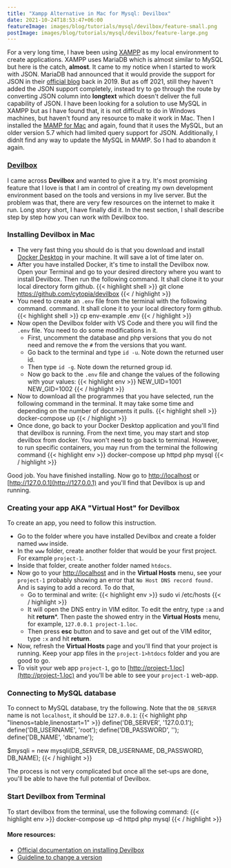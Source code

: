 ```yaml
---
title: "Xampp Alternative in Mac for Mysql: Devilbox"
date: 2021-10-24T18:53:47+06:00
featureImage: images/blog/tutorials/mysql/devilbox/feature-small.png
postImage: images/blog/tutorials/mysql/devilbox/feature-large.png
---
```

For a very long time, I have been using [XAMPP](https://www.apachefriends.org/) as my local environment to create applications. XAMPP uses MariaDB which is almost similar to MySQL but here is the catch, **almost**. It came to my notice when I started to work with JSON. MariaDB had announced that it would provide the support for JSON in their [official blog](https://mariadb.com/resources/blog/json-with-mariadb-10-2/) back in 2019. But as off 2021, still they haven't added the JSON support completely, instead try to go through the route by converting JSON column into **longtext** which doesn't deliver the full capability of JSON.
I have been looking for a solution to use MySQL in XAMPP but as I have found that, it is not difficult to do in Windows machines, but haven't found any resource to make it work in Mac. Then I installed the [MAMP for Mac](https://www.mamp.info/en/mac/) and again, found that it uses the MySQL, but an older version 5.7 which had limited query support for JSON. Additionally, I didnlt find any way to update the MySQL in MAMP. So I had to abandon it again.

### [Devilbox](http://devilbox.org/)
I came across **Devilbox** and wanted to give it a try. It's most promising feature that I love is that I am in control of creating my own development environment based on the tools and versions in my live server. But the problem was that, there are very few resources on the internet to make it run. Long story short, I have finally did it. In the nest section, I shall describe step by step how you can work with Devilbox too.

### Installing Devilbox in Mac
- The very fast thing you should do is that you download and install [Docker Desktop](https://www.docker.com/products/docker-desktop) in your machine. It will save a lot of time later on.
- After you have installed Docker, it's time to install the Devilbox now. Open your Terminal and go to your desired directory where you want to install Devilbox. Then run the following command. It shall clone it to your local directory form github.
{{< highlight shell >}}
git clone https://github.com/cytopia/devilbox
{{< / highlight >}}
- You need to create an `.env` file from the terminal with the following command.
command. It shall clone it to your local directory form github.
{{< highlight shell >}}
cp env-example .env
{{< / highlight >}}
- Now open the Devilbox folder with VS Code and there you will find the `.env` file. You need to do some modifications in it.
  - First, uncomment the database and php versions that you do not need and remove the `#` from the versions that you want.
  - Go back to the terminal and type `id -u`. Note down the returned user id.
  - Then type `id -g`. Note down the returned group id.
  - Now go back to the `.env` file and change the values of the following with your values:
{{< highlight env >}}
NEW_UID=1001
NEW_GID=1002
{{< / highlight >}}
- Now to download all the programmes that you have selected, run the following command in the terminal. It may take some time and depending on the number of documents it pulls.
{{< highlight shell >}}
docker-compose up
{{< / highlight >}}
- Once done, go back to your Docker Desktop application and you'll find that devilbox is running. From the next time, you may start and stop devilbox from docker. You won't need to go back to terminal. However, to run specific containers, you may run from the terminal the following command
{{< highlight env >}}
docker-compose up httpd php mysql
{{< / highlight >}}

Good job. You have finished installing. Now go to [http://localhost](http://localhost) or [http://127.0.0.1](http://127.0.0.1) and you'll find that Devilbox is up and running.

### Creating your app AKA "Virtual Host" for Devilbox
To create an app, you need to follow this instruction.
- Go to the folder where you have installed Devilbox and create a folder named `www` inside. 
- In the `www` folder, create another folder that would be your first project. For example `project-1`.
- Inside that folder, create another folder named `htdocs`.
- Now go to your [http://localhost](http://localhost) and in the **Virtual Hosts** menu, see your `project-1` probably showing an error that `No Host DNS record found.` And is saying to add a record. To do that,
  - Go to terminal and write:
{{< highlight env >}}
sudo vi /etc/hosts
{{< / highlight >}}
  - It will open the DNS entry in VIM editor. To edit the entry, type `:a` and hit **return***. Then paste the showed entry in the **Virtual Hosts** menu, for example, `127.0.0.1 project-1.loc`.
  - Then press **esc** button and to save and get out of the VIM editor, type `:x` and hit **return**.
- Now, refresh the **Virtual Hosts** page and you'll find that your project is running. Keep your app files in the `project-1>htdocs` folder and you are good to go.
- To visit your web app `project-1`, go to [http://project-1.loc](http://project-1.loc) and you'll be able to see your `project-1` web-app.

### Connecting to MySQL database
To connect to MySQL database, try the following. Note that the `DB_SERVER` name is not `localhost`, it should be `127.0.0.1`:
{{< highlight php "linenos=table,linenostart=1" >}}
define('DB_SERVER', '127.0.0.1');
define('DB_USERNAME', 'root');
define('DB_PASSWORD', '');
define('DB_NAME', 'dbname');

$mysqli = new mysqli(DB_SERVER, DB_USERNAME, DB_PASSWORD, DB_NAME);
{{< / highlight >}}

The process is not very complicated but once all the set-ups are done, you'll be able to have the full potential of Devilbox.

### Start Devilbox from Terminal
To start devilbox from the terminal, use the following command:
{{< highlight env >}}
docker-compose up -d httpd php mysql
{{< / highlight >}}

#### More resources:
- [Official documentation on installing Devilbox](https://devilbox.readthedocs.io/en/latest/getting-started/install-the-devilbox.html)
- [Guideline to change a version](https://devilbox.readthedocs.io/en/latest/getting-started/change-container-versions.html)